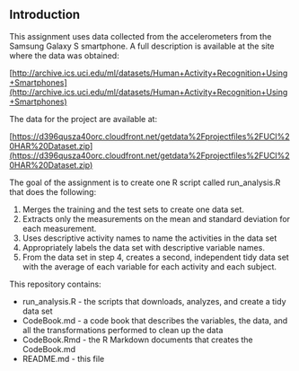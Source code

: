 ## Introduction

This assignment uses data collected from the accelerometers from the Samsung Galaxy S smartphone. A full description is available at the site where the data was obtained: 


[http://archive.ics.uci.edu/ml/datasets/Human+Activity+Recognition+Using+Smartphones](http://archive.ics.uci.edu/ml/datasets/Human+Activity+Recognition+Using+Smartphones)

The data for the project are available at:

[https://d396qusza40orc.cloudfront.net/getdata%2Fprojectfiles%2FUCI%20HAR%20Dataset.zip](https://d396qusza40orc.cloudfront.net/getdata%2Fprojectfiles%2FUCI%20HAR%20Dataset.zip)

The goal of the assignment is to create one R script called run_analysis.R that does the following:
1. Merges the training and the test sets to create one data set.
2. Extracts only the measurements on the mean and standard deviation for each measurement. 
3. Uses descriptive activity names to name the activities in the data set
4. Appropriately labels the data set with descriptive variable names. 
5. From the data set in step 4, creates a second, independent tidy data set with the average of each variable for each activity and each subject.

This repository contains:
* run_analysis.R - the scripts that downloads, analyzes, and create a tidy data set
* CodeBook.md - a code book that describes the variables, the data, and all the transformations performed to clean up the data
* CodeBook.Rmd - the R Markdown documents that creates the CodeBook.md
* README.md - this file

